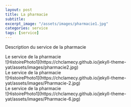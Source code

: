 ```yaml
---
layout: post
title: La pharmacie
subtitle:
excerpt_image: "/assets/images/pharmacie1.jpg"
categories: service
tags: [service]
---
```


Description du service de la pharmacie

<figcaption>Le service de la pharmacie</figcaption>
![HistoirePhoto1](https://chclamecy.github.io/jekyll-theme-yat/assets/images/pharmacie2.jpg)


<figcaption>Le service de la pharmacie</figcaption>
![HistoirePhoto1](https://chclamecy.github.io/jekyll-theme-yat/assets/images/Pharmacie-2.jpg)


<figcaption>Le service de la pharmacie</figcaption>
![HistoirePhoto1](https://chclamecy.github.io/jekyll-theme-yat/assets/images/Pharmacie-6.jpg)
